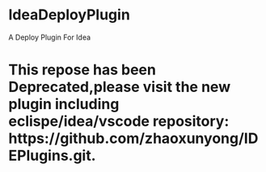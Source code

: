 # IdeaDeployPlugin
A Deploy Plugin For Idea

<h1>This repose has been Deprecated,please visit the new plugin including eclispe/idea/vscode repository: https://github.com/zhaoxunyong/IDEPlugins.git.</h1>
